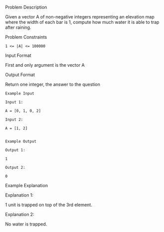 Problem Description

Given a vector A of non-negative integers representing an elevation map where the width of each bar is 1, compute how much water it is able to trap after raining.



Problem Constraints
    
    1 <= |A| <= 100000



Input Format

First and only argument is the vector A



Output Format

Return one integer, the answer to the question


    
    Example Input
    
    Input 1:
    
    A = [0, 1, 0, 2]
    
    Input 2:
    
    A = [1, 2]
    
    
    Example Output
    
    Output 1:
    
    1
    
    Output 2:
    
    0


Example Explanation

Explanation 1:

1 unit is trapped on top of the 3rd element.

Explanation 2:

No water is trapped.
